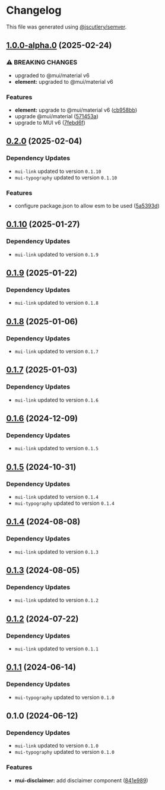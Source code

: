 # Changelog

This file was generated using [@jscutlery/semver](https://github.com/jscutlery/semver).

## [1.0.0-alpha.0](https://github.com/Availity/element/compare/@availity/mui-disclaimer@0.2.0...@availity/mui-disclaimer@1.0.0-alpha.0) (2025-02-24)


### ⚠ BREAKING CHANGES

* upgraded to @mui/material v6
* **element:** upgraded to @mui/material v6

### Features

* **element:** upgrade to @mui/material v6 ([cb958bb](https://github.com/Availity/element/commit/cb958bba99a4f1ee6dab323f0ff54b69e6fd3493))
* upgrade @mui/material ([571453a](https://github.com/Availity/element/commit/571453a34b21c344594ab4c03bc497d19aba942b))
* upgrade to MUI v6 ([7febd6f](https://github.com/Availity/element/commit/7febd6fd4fd58e87e1c97a832cea3b4595a35d58))

## [0.2.0](https://github.com/Availity/element/compare/@availity/mui-disclaimer@0.1.10...@availity/mui-disclaimer@0.2.0) (2025-02-04)

### Dependency Updates

* `mui-link` updated to version `0.1.10`
* `mui-typography` updated to version `0.1.10`

### Features

* configure package.json to allow esm to be used ([5a5393d](https://github.com/Availity/element/commit/5a5393de761f52608e714dd94a05106937dd95db))

## [0.1.10](https://github.com/Availity/element/compare/@availity/mui-disclaimer@0.1.9...@availity/mui-disclaimer@0.1.10) (2025-01-27)

### Dependency Updates

* `mui-link` updated to version `0.1.9`
## [0.1.9](https://github.com/Availity/element/compare/@availity/mui-disclaimer@0.1.8...@availity/mui-disclaimer@0.1.9) (2025-01-22)

### Dependency Updates

* `mui-link` updated to version `0.1.8`
## [0.1.8](https://github.com/Availity/element/compare/@availity/mui-disclaimer@0.1.7...@availity/mui-disclaimer@0.1.8) (2025-01-06)

### Dependency Updates

* `mui-link` updated to version `0.1.7`
## [0.1.7](https://github.com/Availity/element/compare/@availity/mui-disclaimer@0.1.6...@availity/mui-disclaimer@0.1.7) (2025-01-03)

### Dependency Updates

* `mui-link` updated to version `0.1.6`
## [0.1.6](https://github.com/Availity/element/compare/@availity/mui-disclaimer@0.1.5...@availity/mui-disclaimer@0.1.6) (2024-12-09)

### Dependency Updates

* `mui-link` updated to version `0.1.5`
## [0.1.5](https://github.com/Availity/element/compare/@availity/mui-disclaimer@0.1.4...@availity/mui-disclaimer@0.1.5) (2024-10-31)

### Dependency Updates

* `mui-link` updated to version `0.1.4`
* `mui-typography` updated to version `0.1.4`
## [0.1.4](https://github.com/Availity/element/compare/@availity/mui-disclaimer@0.1.3...@availity/mui-disclaimer@0.1.4) (2024-08-08)

### Dependency Updates

* `mui-link` updated to version `0.1.3`
## [0.1.3](https://github.com/Availity/element/compare/@availity/mui-disclaimer@0.1.2...@availity/mui-disclaimer@0.1.3) (2024-08-05)

### Dependency Updates

* `mui-link` updated to version `0.1.2`
## [0.1.2](https://github.com/Availity/element/compare/@availity/mui-disclaimer@0.1.1...@availity/mui-disclaimer@0.1.2) (2024-07-22)

### Dependency Updates

* `mui-link` updated to version `0.1.1`
## [0.1.1](https://github.com/Availity/element/compare/@availity/mui-disclaimer@0.1.0...@availity/mui-disclaimer@0.1.1) (2024-06-14)

### Dependency Updates

* `mui-typography` updated to version `0.1.0`
## 0.1.0 (2024-06-12)

### Dependency Updates

* `mui-link` updated to version `0.1.0`
* `mui-typography` updated to version `0.1.0`

### Features

* **mui-disclaimer:** add disclaimer component ([841e989](https://github.com/Availity/element/commit/841e98900adc535171fc82865a931d802ddab96c))
